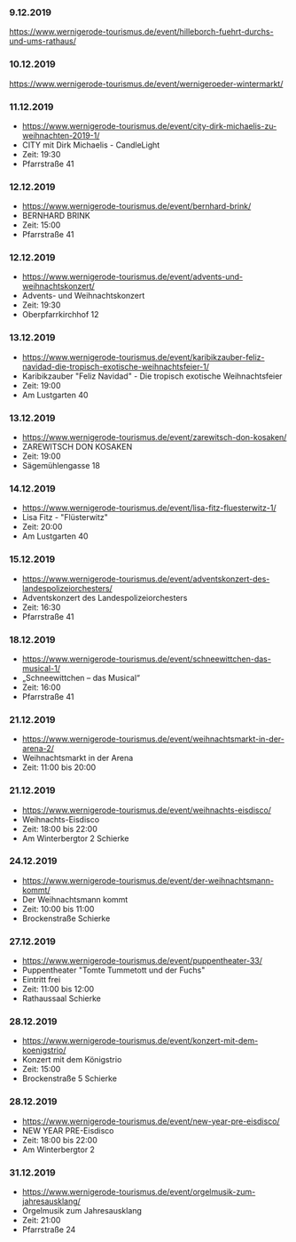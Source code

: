 ### 9.12.2019
https://www.wernigerode-tourismus.de/event/hilleborch-fuehrt-durchs-und-ums-rathaus/

### 10.12.2019
https://www.wernigerode-tourismus.de/event/wernigeroeder-wintermarkt/

### 11.12.2019
* https://www.wernigerode-tourismus.de/event/city-dirk-michaelis-zu-weihnachten-2019-1/
* CITY mit Dirk Michaelis - CandleLight
* Zeit: 19:30
* Pfarrstraße 41

### 12.12.2019
* https://www.wernigerode-tourismus.de/event/bernhard-brink/
* BERNHARD BRINK
* Zeit: 15:00
* Pfarrstraße 41

### 12.12.2019
* https://www.wernigerode-tourismus.de/event/advents-und-weihnachtskonzert/
* Advents- und Weihnachtskonzert
* Zeit: 19:30
* Oberpfarrkirchhof 12

### 13.12.2019
* https://www.wernigerode-tourismus.de/event/karibikzauber-feliz-navidad-die-tropisch-exotische-weihnachtsfeier-1/
* Karibikzauber "Feliz Navidad" - Die tropisch exotische Weihnachtsfeier
* Zeit: 19:00
* Am Lustgarten 40

### 13.12.2019
* https://www.wernigerode-tourismus.de/event/zarewitsch-don-kosaken/
* ZAREWITSCH DON KOSAKEN
* Zeit: 19:00
* Sägemühlengasse 18

### 14.12.2019
* https://www.wernigerode-tourismus.de/event/lisa-fitz-fluesterwitz-1/
* Lisa Fitz - "Flüsterwitz"
* Zeit: 20:00
* Am Lustgarten 40

### 15.12.2019
* https://www.wernigerode-tourismus.de/event/adventskonzert-des-landespolizeiorchesters/
* Adventskonzert des Landespolizeiorchesters
* Zeit: 16:30
* Pfarrstraße 41

### 18.12.2019
* https://www.wernigerode-tourismus.de/event/schneewittchen-das-musical-1/
* „Schneewittchen – das Musical“
* Zeit: 16:00
* Pfarrstraße 41

### 21.12.2019
* https://www.wernigerode-tourismus.de/event/weihnachtsmarkt-in-der-arena-2/
* Weihnachtsmarkt in der Arena
* Zeit: 11:00 bis 20:00

### 21.12.2019
* https://www.wernigerode-tourismus.de/event/weihnachts-eisdisco/
* Weihnachts-Eisdisco
* Zeit: 18:00 bis 22:00
* Am Winterbergtor 2 Schierke

### 24.12.2019
* https://www.wernigerode-tourismus.de/event/der-weihnachtsmann-kommt/
* Der Weihnachtsmann kommt
* Zeit: 10:00 bis 11:00
* Brockenstraße Schierke

### 27.12.2019
* https://www.wernigerode-tourismus.de/event/puppentheater-33/
* Puppentheater "Tomte Tummetott und der Fuchs"
* Eintritt frei
* Zeit: 11:00 bis 12:00
* Rathaussaal Schierke

### 28.12.2019
* https://www.wernigerode-tourismus.de/event/konzert-mit-dem-koenigstrio/
* Konzert mit dem Königstrio
* Zeit: 15:00
* Brockenstraße 5 Schierke

### 28.12.2019
* https://www.wernigerode-tourismus.de/event/new-year-pre-eisdisco/
* NEW YEAR PRE-Eisdisco
* Zeit: 18:00 bis 22:00
* Am Winterbergtor 2

### 31.12.2019
* https://www.wernigerode-tourismus.de/event/orgelmusik-zum-jahresausklang/
* Orgelmusik zum Jahresausklang
* Zeit: 21:00
* Pfarrstraße 24
